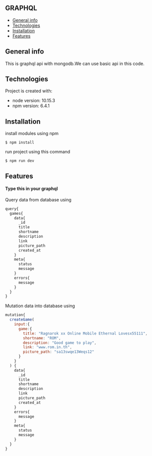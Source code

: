 ## GRAPHQL 
* [General info](#general-info)
* [Technologies](#Technologies)
* [Installation](#installation)
* [Features](#features)

## General info
This is graphql api with mongodb.We can use basic api in this code.

## Technologies
Project is created with:
* node version: 10.15.3
* npm  version: 6.4.1

## Installation
install modules using npm
```
$ npm install 
```
run project using this command
```
$ npm run dev
```

## Features
#### Type this in your graphql
Query data from database using
```js
query{
  games{
    data{
      _id
      title
      shortname
      description
      link
      picture_path
      created_at
    }
    meta{
      status
      message
    }
    errors{
      message
    }
  }
}
```
Mutation data into database using
```js
mutation{
  createGame(
    input:{
      game:{
        title: "Ragnarok xx Online Mobile Ethernal Lovesx55111",
      	shortname: "ROM",
        description: "Good game to play",
        link: "www.rom.in.th",
        picture_path: "sa13swqe13Weqs12"
      }
    }
  ) {
    data{
      _id
      title
      shortname
      description
      link
      picture_path
      created_at
    }
    errors{
      message
    }
    meta{
      status
      message
    }
  }
}
```